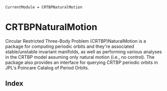 ```@meta
CurrentModule = CRTBPNaturalMotion
```

# CRTBPNaturalMotion

Circular Restricted Three-Body Problem (CRTBP)NaturalMotion is a package for computing periodic orbits and they're associated stable/unstable invariant manifolds, as well as performing various analyses in the CRTBP model assuming only natural motion (i.e., no control). The package also provides an interface for querying CRTBP periodic orbits in JPL's Poincare Catalog of Period Orbits. 

## Index
```@index
```